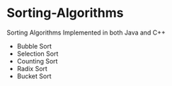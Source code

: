 # Sorting-Algorithms

Sorting Algorithms Implemented in both Java and C++ 
- Bubble Sort
- Selection Sort
- Counting Sort
- Radix Sort
- Bucket Sort